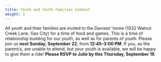 ```yaml
---
title: Youth and Youth Families Cookout
weight: 3
---
```


All youth and their families are invited to the Davises’ home (1032 Walnut Creek Lane, Gas City) for a time of food and games. This is a time of relationship building for our youth, as well as for parents of youth. Please join us **next Sunday, September 22**, from **12:45–3:00 PM**. If you, as the parent/s, are unable to attend, but your youth is available, we will be happy to give them a ride! **Please RSVP to Julie by this Thursday, September 19**.